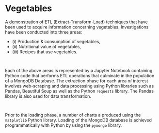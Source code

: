 # Vegetables
A demonstration of ETL (Extract-Transform-Load) techniques that have been used to acquire information concerning vegetables. Investigations have been conducted into three areas: 

<ul>
    <li>(i) Production & consumption of vegetables,</li>
    <li>(ii) Nutritional value of vegetables,</li>
    <li>(iii) Recipes that use vegetables.</li>
</ul>

<br>

Each of the above areas is represented by a Jupyter Notebook containing Python code that performs ETL operations that culminate in the population of a MongoDB Database. The extraction phase for each area of interest involves web-scraping and data processing using Python libraries such as Pandas, Beautiful Soup as well as the Python ```requests``` library. The Pandas library is also used for data transformation. 

<br>

Prior to the loading phase, a number of charts a produced using the ```matplotlib``` Python library. Loading of the MongoDB database is achieved programmatically with Python by using the ```pymongo``` library.
